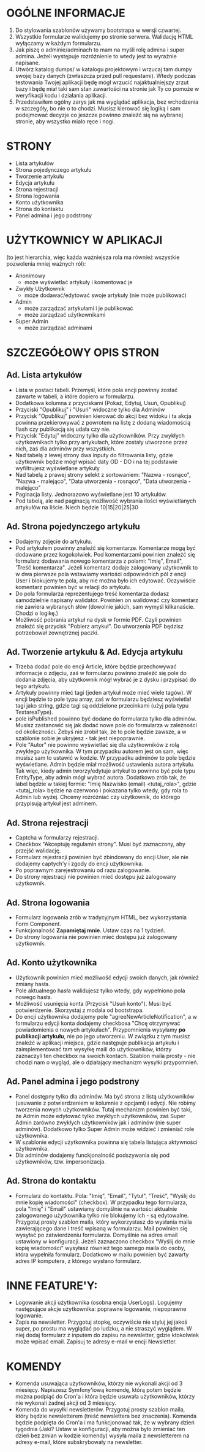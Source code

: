 # OGÓLNE INFORMACJE
1. Do stylowania szablonów używamy bootstrapa w wersji czwartej.
2. Wszystkie formularze walidujemy po stronie serwera. Walidację HTML wyłączamy w każdym formularzu.
3. Jak piszę o adminie/adminach to mam na myśli rolę admina i super admina. Jeżeli występuje rozróżnienie to wtedy jest to wyraźnie napisane.
4. Utwórz katalog dumps/ w katalogu projektowym i wrzucaj tam dumpy swojej bazy danych (zwłaszcza przed pull requestami). Wtedy podczas testowania Twojej aplikacji będę mógł wrzucić najaktualniejszy zrzut bazy i będę miał taki sam stan zawartości na stronie jak Ty co pomoże w weryfikacji kodu i działania aplikacji.
5. Przedstawiłem ogólny zarys jak ma wyglądać aplikacja, bez wchodzenia w szczegóły, bo nie o to chodzi. Musisz kierować się logiką i sam podejmować decyzje co jeszcze powinno znaleźć się na wybranej stronie, aby wszystko miało ręce i nogi.

# STRONY
* Lista artykułów
* Strona pojedynczego artykułu
* Tworzenie artykułu
* Edycja artykułu
* Strona rejestracji
* Strona logowania
* Konto użytkownika
* Strona do kontaktu
* Panel admina i jego podstrony


# UŻYTKOWNICY W APLIKACJI
(to jest hierarchia, więc każda ważniejsza rola ma również wszystkie pozwolenia mniej ważnych ról):

* Anonimowy
  * może wyświetlać artykuły i komentować je
* Zwykły Użytkownik
  * może dodawać/edytować swoje artykuły (nie może publikować)
* Admin
  * może zarządzać artykułami i je publikować
  * może zarządzać użytkownikami
* Super Admin
  * może zarządzać adminami


# SZCZEGÓŁOWY OPIS STRON
## Ad. Lista artykułów
- Lista w postaci tabeli. Przemyśl, które pola encji powinny zostać zawarte w tabeli, a które dopiero w formularzu.
- Dodatkowa kolumna z przyciskami (Pokaż, Edytuj, Usuń, Opublikuj)
- Przyciski "Opublikuj" i "Usuń" widoczne tylko dla Adminów
- Przycisk "Opublikuj" powinien kierować do akcji bez widoku i ta akcja powinna przekierowywać z powrotem na listę z dodaną wiadomością flash czy publikacją się udała czy nie.
- Przycisk "Edytuj" widoczny tylko dla użytkowników. Przy zwykłych użytkownikach tylko przy artykułach, które zostały utworzone przez nich, zaś dla adminów przy wszystkich.
- Nad tabelą z lewej strony dwa inputy do filtrowania listy, gdzie użytkownik będzie mógł wpisać daty OD - DO i na tej podstawie wyfiltrujesz wyświetlane artykuły
- Nad tabelą z prawej strony selekt z sortowaniem: "Nazwa - rosnąco", "Nazwa - malejąco", "Data utworzenia - rosnąco", "Data utworzenia - malejąco"
- Paginacja listy. Jednorazowo wyświetlane jest 10 artykułów.
- Pod tabelą, ale nad paginacją możliwość wybrania ilości wyświetlanych artykułów na liście. Niech będzie 10|15|20|25|30

## Ad. Strona pojedynczego artykułu
- Dodajemy zdjęcie do artykułu.
- Pod artykułem powinny znaleźć się komentarze. Komentarze mogą być dodawane przez kogokolwiek. Pod komentarzami powinien znaleźć się formularz dodawania nowego komentarza z polami: "Imię", Email", 'Treść komentarza". Jeżeli komentarz dodaje zalogowany użytkownik to w dwa pierwsze pola wstawiamy wartości odpowiednich pól z encji User i blokujemy te pola, aby nie można było ich edytować. Oczywiście komentarz powinien być w relacji do artykułu.
- Do pola formularza reprezentujego treść komentarza dodasz samodzielnie napisany walidator. Powinien on walidować czy komentarz nie zawiera wybranych słów (dowolnie jakich, sam wymyśl kilkanaście. Chodzi o logikę.)
- Możliwość pobrania artykuł na dysk w formie PDF. Czyli powinien znaleźć się przycisk "Pobierz artykuł". Do utworzenia PDF będzisz potrzebował zewnętrznej paczki.

## Ad. Tworzenie artykułu & Ad. Edycja artykułu
- Trzeba dodać pole do encji Article, które będzie przechowywać informacje o zdjęciu, zaś w formularzu powinno znaleźć się pole do dodania zdjęcia, aby użytkownik mógł wybrać je z dysku i przypisać do tego artykułu.
- Artykuły powinny mieć tagi (jeden artykuł może mieć wiele tagów). W encji będzie to pole typu array, zaś w formularzu będziesz wyświetlał tagi jako string, gdzie tagi są oddzielone przecinkami (użyj pola typu TextareaType).
- pole isPublished powinno być dodane do formularza tylko dla adminów. Musisz zastanowić się jak dodać nowe pole do formularza w zależności od okoliczności. Żebyś nie zrobił tak, że to pole będzie zawsze, a w szablonie sobie je ukryjesz - tak jest niepoprawnie.
- Pole "Autor" nie powinno wyświetlać się dla użytkowników z rolą zwykłego użytkownika. W tym przypadku autorem jest on sam, więc musisz sam to ustawić w kodzie. W przypadku adminów to pole będzie wyświetlane. Admin będzie miał możliwość ustawienia autora artykułu. Tak więc, kiedy admin tworzy/edytuje artykuł to powinno być pole typu EntityType, aby admin mógł wybrać autora. Dodatkowo zrób tak, że label będzie w takiej formie: "Imię Nazwisko (email) <tutaj_rola>", gdzie <tutaj_rola> będzie na czerwono i pokazana tylko wtedy, gdy rola to Admin lub wyżej. Chcemy rozróżniać czy użytkownik, do którego przypisują artykuł jest adminem.

## Ad. Strona rejestracji
- Captcha w formularzy rejestracji.
- Checkbox "Akceptuję regulamin strony". Musi być zaznaczony, aby przejść walidację.
- Formularz rejestracji powinien być zbindowany do encji User, ale nie dodajemy captych'y i zgody do encji użytkownika.
- Po poprawnym zarejestrowaniu od razu zalogowanie.
- Do strony rejestracji nie powinien mieć dostępu już zalogowany użytkownik.


## Ad. Strona logowania
- Formularz logowania zrób w tradycyjnym HTML, bez wykorzystania Form Component.
- Funkcjonalność **Zapamiętaj mnie**. Ustaw czas na 1 tydzień.
- Do strony logowania nie powinien mieć dostępu już zalogowany użytkownik.

## Ad. Konto użytkownika
- Użytkownik powinien mieć możliwość edycji swoich danych, jak również zmiany hasła.
- Pole aktualnego hasła walidujesz tylko wtedy, gdy wypełniono pola nowego hasła.
- Możliwość usunięcia konta (Przycisk "Usuń konto"). Musi być potwierdzenie. Skorzystaj z modala od bootstrapa.
- Do encji użytkownika dodajemy pole "agreeNewArticleNotification", a w formularzu edycji konta dodajemy checkboxa "Chcę otrzymywać powiadomienia o nowych artykułach". Przypomnienia wysyłamy **po publikacji artykułu**, nie po jego utworzeniu. W związku z tym musisz znaleźć w aplikacji miejsca, gdzie następuje publikacja artykułu i zaimplementować tam wysyłkę maili do użytkowników, którzy zaznaczyli ten checkbox na swoich kontach. Szablon maila prosty - nie chodzi nam o wygląd, ale o działający mechanizm wysyłki przypomnień.


## Ad. Panel admina i jego podstrony
- Panel dostępny tylko dla adminów. Ma być strona z listą użytkowników (usuwanie z potwierdzeniem w kolumnie z opcjami) i edycji. Nie robimy tworzenia nowych użytkowników. Tutaj mechanizm powinien być taki, że Admin może edytować tylko zwykłych użytkowników, zaś Super Admin zarówno zwykłych użytkowników jak i adminów (nie super adminów). Dodatkowo tylko Super Admin może widzieć i zmieniać role użytkownika.
- W szablonie edycji użytkownika powinna się tabela listująca aktywności użytkownika.
- Dla adminów dodajemy funckjonalność podszywania się pod użytkowników, tzw. impersonizacja.

## Ad. Strona do kontaktu
- Formularz do kontaktu. Pola: "Imię", "Email", "Tytuł", "Treść", "Wyślij do mnie kopię wiadomości" (checkbox). W przypadku tego formularza, pola "Imię" i "Email" ustawiamy domyślnie na wartości aktualnie zalogowanego użytkownika tylko nie blokujemy ich - są edytowalne. Przygotuj prosty szablon maila, który wykorzystasz do wysłania maila zawierającego dane i treść wpisaną w formularzu. Mail powinien się wysyłać po zatwierdzeniu formularza. Domyślnie na adres email ustawiony w konfiguracji. Jeżeli zaznaczono checkbox "Wyślij do mnie kopię wiadomości" wysyłasz również tego samego maila do osoby, która wypełniła formularz. Dodatkowo w mailu powinien być zawarty adres IP komputera, z którego wysłano formularz.


# INNE FEATURE'Y:
* Logowanie akcji użytkownika (osobna encja UserLogs). Logujemy następujące akcje użytkownika: poprawne logowanie, niepoprawne logowanie.
* Zapis na newsletter. Przygotuj stopkę, oczywiście nie styluj jej jakoś super, po prostu ma wyglądać po ludzku, a nie straszyć wyglądem. W niej dodaj formularz z inputem do zapisu na newsletter, gdzie ktokolwiek może wpisać email. Zapisuj te adresy e-mail w encji Newsletter.

# KOMENDY
- Komenda usuwająca użytkowników, którzy nie wykonali akcji od 3 miesięcy. Napiszesz Symfony'iową komendę, którą potem będzie można podpiąć do Cron'a i która będzie usuwała użytkowników, którzy nie wykonali żadnej akcji od 3 miesięcy.
- Komenda do wysyłki newsletterów. Przygotuj prosty szablon maila, który będzie newsletterem (treść newslettera bez znaczenia). Komenda będzie podpięta do Cron'a i ma funkcjonować tak, że w wybrany dzień tygodnia (Jaki? Ustaw w konfiguracji, aby można było zmieniać ten dzień bez zmian w kodzie komendy) wysyła maila z newsletterem na adresy e-mail, które subskrybowały na newsletter.

